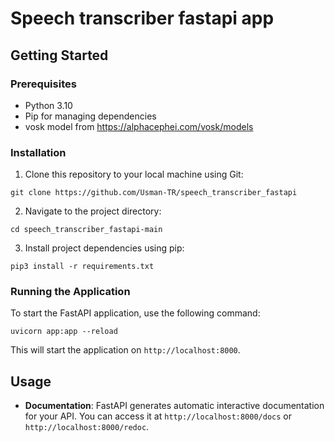 # Speech transcriber fastapi app

## Getting Started

### Prerequisites

- Python 3.10
- Pip for managing dependencies
- vosk model from https://alphacephei.com/vosk/models

### Installation

1. Clone this repository to your local machine using Git:

```git clone https://github.com/Usman-TR/speech_transcriber_fastapi```


2. Navigate to the project directory:

```cd speech_transcriber_fastapi-main```


3. Install project dependencies using pip:

```pip3 install -r requirements.txt```


### Running the Application

To start the FastAPI application, use the following command:

```uvicorn app:app --reload```

This will start the application on `http://localhost:8000`.

## Usage

- **Documentation**: FastAPI generates automatic interactive documentation for your API. You can access it at `http://localhost:8000/docs` or `http://localhost:8000/redoc`.




